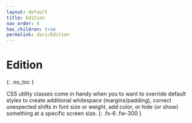 ```yaml
---
layout: default
title: Edition
nav_order: 4
has_children: true
permalink: docs/Edition
---
```


# Edition
{: .no_toc }

CSS utility classes come in handy when you to want to override default styles to create additional whitespace (margins/padding), correct unexpected shifts in font size or weight, add color, or hide (or show) something at a specific screen size.
{: .fs-6 .fw-300 }
